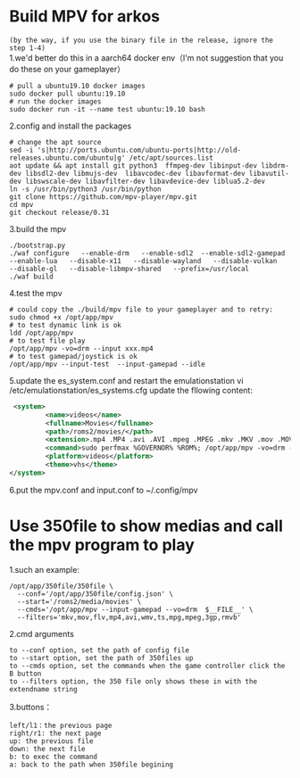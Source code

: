 # Build MPV for arkos
`(by the way, if you use the binary file in the release, ignore the step 1-4)`<br/>
1.we'd better do this in a aarch64 docker env（I'm not suggestion that you do these on your gameplayer）
```
# pull a ubuntu19.10 docker images
sudo docker pull ubuntu:19.10 
# run the docker images
sudo docker run -it --name test ubuntu:19.10 bash
```
2.config and install the packages
```shell
# change the apt source
sed -i 's|http://ports.ubuntu.com/ubuntu-ports|http://old-releases.ubuntu.com/ubuntu|g' /etc/apt/sources.list
aot update && apt install git python3  ffmpeg-dev libinput-dev libdrm-dev libsdl2-dev libmujs-dev  libavcodec-dev libavformat-dev libavutil-dev libswscale-dev libavfilter-dev libavdevice-dev liblua5.2-dev
ln -s /usr/bin/python3 /usr/bin/python
git clone https://github.com/mpv-player/mpv.git
cd mpv
git checkout release/0.31
```
3.build the mpv
```shell
./bootstrap.py
./waf configure   --enable-drm   --enable-sdl2  --enable-sdl2-gamepad   --enable-lua   --disable-x11   --disable-wayland   --disable-vulkan   --disable-gl   --disable-libmpv-shared   --prefix=/usr/local
./waf build
```
 4.test the mpv
```
# could copy the ./build/mpv file to your gameplayer and to retry:
sudo chmod +x /opt/app/mpv
# to test dynamic link is ok 
ldd /opt/app/mpv
# to test file play
/opt/app/mpv -vo=drm --input xxx.mp4
# to test gamepad/joystick is ok 
/opt/app/mpv --input-test  --input-gamepad --idle
```
5.update the es_system.conf and restart the emulationstation
vi  /etc/emulationstation/es_systems.cfg
update the fllowing content:
```xml
 <system>
         <name>videos</name>
         <fullname>Movies</fullname>
         <path>/roms2/movies/</path>
         <extension>.mp4 .MP4 .avi .AVI .mpeg .MPEG .mkv .MKV .mov .MOV</extension>
         <command>sudo perfmax %GOVERNOR% %ROM%; /opt/app/mpv -vo=drm --input-gamepad %ROM%; sudo perfnorm</command>
         <platform>videos</platform>
         <theme>vhs</theme>
</system>
```
6.put the mpv.conf and input.conf to ~/.config/mpv

# Use 350file to show medias and call the mpv program to play
1.such an example:
```shell
/opt/app/350file/350file \
  --conf='/opt/app/350file/config.json' \
  --start='/roms2/media/movies' \
  --cmds='/opt/app/mpv --input-gamepad --vo=drm  $__FILE__' \
  --filters='mkv,mov,flv,mp4,avi,wmv,ts,mpg,mpeg,3gp,rmvb'
```
2.cmd arguments
```
to --conf option, set the path of config file
to --start option, set the path of 350files up
to --cmds option, set the commands when the game controller click the B button
to --filters option, the 350 file only shows these in with the extendname string
```
3.buttons：
```
left/l1：the previous page 
right/r1: the next page
up: the previous file
down: the next file
b: to exec the command 
a: back to the path when 350file begining
```
